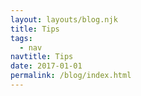 ```yaml
---
layout: layouts/blog.njk
title: Tips
tags:
  - nav
navtitle: Tips
date: 2017-01-01
permalink: /blog/index.html
---
```


